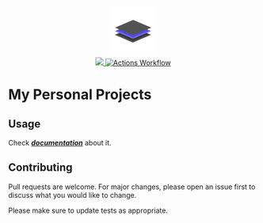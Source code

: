 <div align="center">
    <img width="100" height="100" src="docs/docs/img/logo.gif"/>
    <br>
    <a href="https://github.com/joaobotelho072002/joaobotelho072002.github.io/actions/workflows/pages-deploy.yml">
        <img src="https://github.com/joaobotelho072002/joaobotelho072002.github.io/actions/workflows/pages-deploy.yml/badge.svg"/>
    </a>
    <a href="https://joaohb07.github.io/documentation">
      <img alt="Actions Workflow" src="https://badgen.net/badge/icon/Live Preview?icon=terminal&label&color=black"/>
    </a>
    <br>
</div>

# My Personal Projects

## Usage

Check [***documentation***](https://joaohb07.github.io/documentation) about it.

## Contributing

Pull requests are welcome. For major changes, please open an issue first to discuss what you would like to change.

Please make sure to update tests as appropriate.
